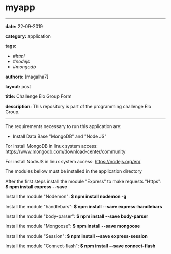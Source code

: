 # myapp
---
**date:** 22-09-2019

**category:** application

**tags:**
  - *#html*
  - *#nodejs*
  - *#mongodb*

**authors:** [magalha7]

**layout:** post

**title:** Challenge Elo Group Form

**description:**  This repository is part of the programming challenge Elo Group.

---


The requirements necessary to run this application are:
- Install Data Base "MongoDB" and "Node JS"

For install MongoDB in linux system access:
https://www.mongodb.com/download-center/community

For install NodeJS in linux system access:
https://nodejs.org/en/

The modules bellow must be installed in the application directory

After the first steps install the module "Express" to make requests "Https": 
**$ npm install express --save**

Install the module "Nodemon":
**$ npm install nodemon -g** 

Install the module "handlebars":
**$ npm install --save express-handlebars**

Install the module "body-parser":
**$ npm install --save body-parser**

Install the module "Mongoose": 
**$ npm install --save mongoose**

Install the module "Session": 
**$ npm install --save express-session**

Install the module "Connect-flash": 
**$ npm install --save connect-flash**